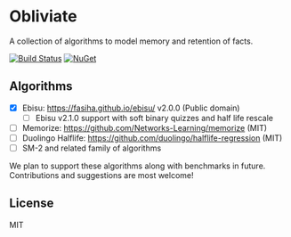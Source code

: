 # Obliviate

A collection of algorithms to model memory and retention of facts.

[![Build Status](https://github.com/spekt/testlogger/workflows/.NET/badge.svg)](https://github.com/spekt/testlogger/actions?query=workflow%3A.NET)
[![NuGet](https://img.shields.io/nuget/v/Obliviate.svg)](https://www.nuget.org/packages/Obliviate/)
<!--
[![NuGet Downloads](https://img.shields.io/nuget/dt/Obliviate)](https://www.nuget.org/packages/Obliviate/)
-->

## Algorithms

- [x] Ebisu: https://fasiha.github.io/ebisu/ v2.0.0 (Public domain)
    - [ ] Ebisu v2.1.0 support with soft binary quizzes and half life rescale
- [ ] Memorize: https://github.com/Networks-Learning/memorize (MIT)
- [ ] Duolingo Halflife: https://github.com/duolingo/halflife-regression (MIT)
- [ ] SM-2 and related family of algorithms

We plan to support these algorithms along with benchmarks in future. Contributions
and suggestions are most welcome!

## License

MIT
